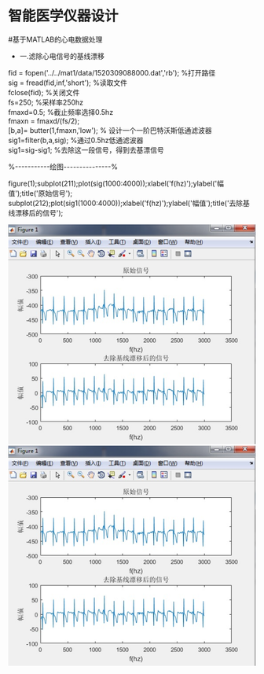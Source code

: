 智能医学仪器设计
==
#基于MATLAB的心电数据处理
* 一.滤除心电信号的基线漂移

fid = fopen('../../mat1/data/1520309088000.dat','rb'); %打开路径<br>
sig = fread(fid,inf,'short');  %读取文件<br>
fclose(fid);  %关闭文件<br>
fs=250;    %采样率250hz<br>
fmaxd=0.5;   %截止频率选择0.5hz<br> 
fmaxn = fmaxd/(fs/2);<br>
[b,a]= butter(1,fmaxn,'low');  % 设计一个一阶巴特沃斯低通滤波器<br>
sig1=filter(b,a,sig);   %通过0.5hz低通滤波器<br>
sig1=sig-sig1;  %去除这一段信号，得到去基漂信号<br>

%-----------绘图---------------%<br>

figure(1);subplot(211);plot(sig(1000:4000));xlabel('f(hz)');ylabel('幅值');title('原始信号');<br>
subplot(212);plot(sig1(1000:4000));xlabel('f(hz)');ylabel('幅值');title('去除基线漂移后的信号');<br>

![ecg lp](https://github.com/guangyubin/SmartHealth/blob/master/2018/students/S201815033/matlab%20figure/ecg_lp.jpg) 
<img src="./matlab figure/ecg_lp.jpg"/>
